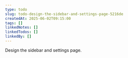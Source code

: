 ```yaml
---
type: todo
slug: todo-design-the-sidebar-and-settings-page-5216de
createdAt: 2025-06-02T09:15:00
tags: []
linkedNotes: []
linkedTodos: []
linkedBy: []
---
```


Design the sidebar and settings page.